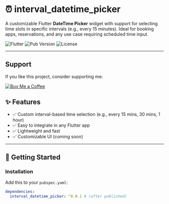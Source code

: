 # ⏰ interval_datetime_picker

A customizable Flutter **DateTime Picker** widget with support for selecting time slots in specific intervals (e.g., every 15 minutes). Ideal for booking apps, reservations, and any use case requiring scheduled time input.

![Flutter](https://img.shields.io/badge/Flutter-Compatible-blue?logo=flutter)
![Pub Version](https://img.shields.io/pub/v/interval_datetime_picker)
![License](https://img.shields.io/badge/License-MIT-green)

---

## Support

If you like this project, consider supporting me:

[![Buy Me a Coffee](https://cdn.buymeacoffee.com/buttons/v2/default-yellow.png)](https://www.buymeacoffee.com/aselak30)

## ✨ Features

- ✅ Custom interval-based time selection (e.g., every 15 mins, 30 mins, 1 hour)
- ✅ Easy to integrate in any Flutter app
- ✅ Lightweight and fast
- ✅ Customizable UI (coming soon)

---

## 🚀 Getting Started

### Installation

Add this to your `pubspec.yaml`:

```yaml
dependencies:
  interval_datetime_picker: ^0.0.1 # (after published)
